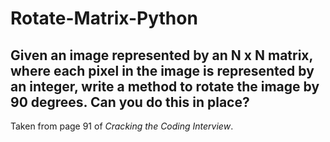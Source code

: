 # Rotate-Matrix-Python

## Given an image represented by an N x N matrix, where each pixel in the image is represented by an integer, write a method to rotate the image by 90 degrees. Can you do this in place?

Taken from page 91 of *Cracking the Coding Interview*.
